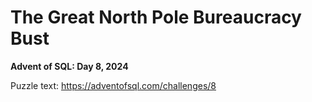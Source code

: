# The Great North Pole Bureaucracy Bust

**Advent of SQL: Day 8, 2024**

Puzzle text: <https://adventofsql.com/challenges/8>
